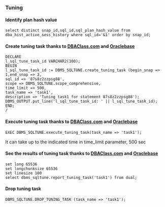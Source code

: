 ### Tuning

#### Identify plan hash value
~~~
select distinct snap_id,sql_id,sql_plan_hash_value from dba_hist_active_sess_history where sql_id='&1' order by snap_id;
~~~

#### Create tuning task thanks to [DBAClass.com](https://dbaclass.com/article/how-to-run-sql-tuning-advisor-for-a-sql_id/) and [Oraclebase](https://oracle-base.com/articles/11g/automatic-sql-tuning-11gr2)

~~~
DECLARE
l_sql_tune_task_id VARCHAR2(100);
BEGIN
l_sql_tune_task_id := DBMS_SQLTUNE.create_tuning_task (begin_snap => 1,end_snap => 2,
sql_id => '87s8z2zzpsg88',
scope => DBMS_SQLTUNE.scope_comprehensive,
time_limit => 500,
task_name => 'task1',
description => 'Tuning task1 for statement 87s8z2zzpsg88');
DBMS_OUTPUT.put_line('l_sql_tune_task_id: ' || l_sql_tune_task_id);
END;
/
~~~

#### Execute tuning task thanks to [DBAClass.com](https://dbaclass.com/article/how-to-run-sql-tuning-advisor-for-a-sql_id/) and [Oraclebase](https://oracle-base.com/articles/11g/automatic-sql-tuning-11gr2)

~~~
EXEC DBMS_SQLTUNE.execute_tuning_task(task_name => 'task1');
~~~

It can take up to the indicated time in time_limit parameter, 500 sec

#### See the results of tuning task thanks to [DBAClass.com](https://dbaclass.com/article/how-to-run-sql-tuning-advisor-for-a-sql_id/) and [Oraclebase](https://oracle-base.com/articles/11g/automatic-sql-tuning-11gr2)

~~~
set long 65536
set longchunksize 65536
set linesize 100
select dbms_sqltune.report_tuning_task('task1') from dual;
~~~

#### Drop tuning task

~~~
DBMS_SQLTUNE.DROP_TUNING_TASK (task_name => 'task1');
~~~

